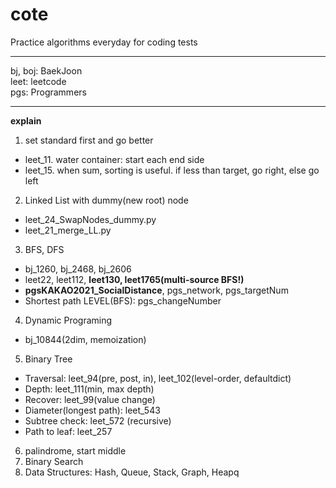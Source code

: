 # cote
Practice algorithms everyday for coding tests
***
bj, boj: BaekJoon  
leet: leetcode  
pgs: Programmers
***
**explain**  
1. set standard first and go better
  - leet_11. water container: start each end side
  - leet_15. when sum, sorting is useful. if less than target, go right, else go left
2. Linked List with dummy(new root) node
  - leet_24_SwapNodes_dummy.py
  - leet_21_merge_LL.py
3. BFS, DFS
  - bj_1260, bj_2468, bj_2606
  - leet22, leet112, **leet130, leet1765(multi-source BFS!)**
  - **pgsKAKAO2021_SocialDistance**, pgs_network, pgs_targetNum
  - Shortest path LEVEL(BFS): pgs_changeNumber
4. Dynamic Programing
  - bj_10844(2dim, memoization)
5. Binary Tree
  - Traversal: leet_94(pre, post, in), leet_102(level-order, defaultdict)
  - Depth: leet_111(min, max depth)
  - Recover: leet_99(value change)
  - Diameter(longest path): leet_543
  - Subtree check: leet_572 (recursive)
  - Path to leaf: leet_257
6. palindrome, start middle
7. Binary Search
8. Data Structures: Hash, Queue, Stack, Graph, Heapq

